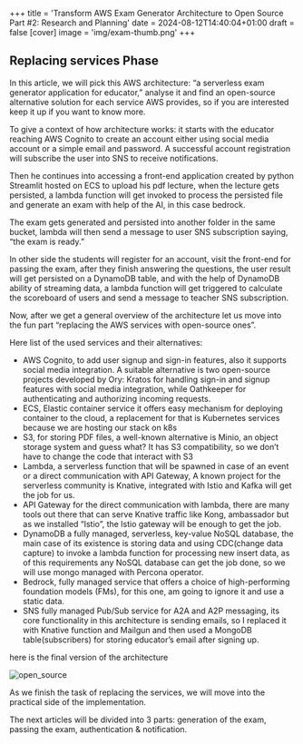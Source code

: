 +++
title = 'Transform AWS Exam Generator Architecture to Open Source Part #2: Research and Planning'
date = 2024-08-12T14:40:04+01:00
draft = false
[cover]
    image = 'img/exam-thumb.png'
+++


## Replacing services Phase

In this article, we will pick this AWS architecture: “a serverless exam generator application for educator,” analyse it and find an open-source alternative solution for each service AWS provides, so if you are interested keep it up if you want to know more.

To give a context of how architecture works: it starts with the educator reaching AWS Cognito to create an account either using social media account or a simple email and password. A successful account registration will subscribe the user into SNS to receive notifications.

Then he continues into accessing a front-end application created by python Streamlit hosted on ECS to upload his pdf lecture, when the lecture gets persisted, a lambda function will get invoked to process the persisted file and generate an exam with help of the AI, in this case bedrock.

The exam gets generated and persisted into another folder in the same bucket, lambda will then send a message to user SNS subscription saying, “the exam is ready.”

In other side the students will register for an account, visit the front-end for passing the exam, after they finish answering the questions, the user result will get persisted on a DynamoDB table, and with the help of DynamoDB ability of streaming data, a lambda function will get triggered to calculate the scoreboard of users and send a message to teacher SNS subscription.

Now, after we get a general overview of the architecture let us move into the fun part “replacing the AWS services with open-source ones”.

Here list of the used services and their alternatives:

- AWS Cognito, to add user signup and sign-in features, also it supports social media integration. A suitable alternative is two open-source projects developed by Ory: Kratos for handling sign-in and signup features with social media integration, while Oathkeeper for authenticating and authorizing incoming requests.
- ECS, Elastic container service it offers easy mechanism for deploying container to the cloud, a replacement for that is Kubernetes services because we are hosting our stack on k8s
- S3, for storing PDF files, a well-known alternative is Minio, an object storage system and guess what? It has S3 compatibility, so we don’t have to change the code that interact with S3
- Lambda, a serverless function that will be spawned in case of an event or a direct communication with API Gateway, A known project for the serverless community is Knative, integrated with Istio and Kafka will get the job for us.
- API Gateway for the direct communication with lambda, there are many tools out there that can serve Knative traffic like Kong, ambassador but as we installed “Istio”, the Istio gateway will be enough to get the job.
- DynamoDB a fully managed, serverless, key-value NoSQL database, the main case of its existence is storing data and using CDC(change data capture) to invoke a lambda function for processing new insert data, as of this requirements any NoSQL database can get the job done, so we will use mongo managed with Percona operator.
- Bedrock, fully managed service that offers a choice of high-performing foundation models (FMs), for this one, am going to ignore it and use a static data.
- SNS fully managed Pub/Sub service for A2A and A2P messaging, its core functionality in this architecture is sending emails, so I replaced it with Knative function and Mailgun and then used a MongoDB table(subscribers) for storing educator’s email after signing up.

here is the final version of the architecture

![open_source](/img/exam-open-source.png)

As we finish the task of replacing the services, we will move into the practical side of the implementation.

The next articles will be divided into 3 parts: generation of the exam, passing the exam, authentication & notification.
